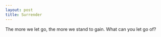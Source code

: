 ```yaml
---
layout: post
title: Surrender
---
```


The more we let go, the more we stand to gain. What can you let go of?